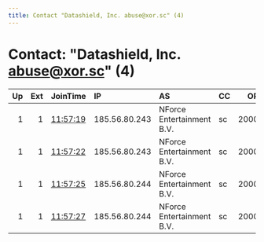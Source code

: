 ```yaml
---
title: Contact "Datashield, Inc. abuse@xor.sc" (4)
---
```


# Contact: "Datashield, Inc. abuse@xor.sc" (4)

|   Up |   Ext | JoinTime                                                                                            | IP            | AS                        | CC   |   ORp |   Dirp | OS    | Version   | Nickname   |   eFamMembers |
|-----:|------:|:----------------------------------------------------------------------------------------------------|:--------------|:--------------------------|:-----|------:|-------:|:------|:----------|:-----------|--------------:|
|    1 |     1 | [11:57:19](https://metrics.torproject.org/rs.html#details/362D64E52C918A9B23237CEB4B2C143483898CE7) | 185.56.80.243 | NForce Entertainment B.V. | sc   | 20000 |   9030 | Linux | 0.3.3.7   | xor        |             1 |
|    1 |     1 | [11:57:22](https://metrics.torproject.org/rs.html#details/233305C289F36AEC5B291C9431AB316016C769CC) | 185.56.80.243 | NForce Entertainment B.V. | sc   | 20001 |   9031 | Linux | 0.3.3.7   | xor        |             1 |
|    1 |     1 | [11:57:25](https://metrics.torproject.org/rs.html#details/C9D4A5C0EA6C31A9591B40393012395C25B34832) | 185.56.80.244 | NForce Entertainment B.V. | sc   | 20000 |   9030 | Linux | 0.3.3.7   | xor        |             1 |
|    1 |     1 | [11:57:27](https://metrics.torproject.org/rs.html#details/D475889C880F5CA48FF31D81BE1334431D9A1361) | 185.56.80.244 | NForce Entertainment B.V. | sc   | 20001 |   9031 | Linux | 0.3.3.7   | xor        |             1 |
